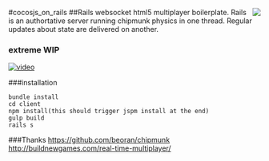 #cocosjs_on_rails
<img align="right" src="http://i.imgur.com/KA3OaVG.png" />
##Rails websocket html5 multiplayer boilerplate. Rails is an authortative server running chipmunk physics in one thread. Regular updates about state are delivered on another.
### extreme WIP

[![video][2]][1]

  [1]: https://drive.google.com/file/d/0B30Vmzi9uv6keXFfTC11aHBtS2s/view?usp=sharing
  [2]: http://i.imgur.com/jcXdik2.jpg (hover text)

###installation
```
bundle install
cd client
npm install(this should trigger jspm install at the end)
gulp build
rails s
```

###Thanks
https://github.com/beoran/chipmunk
http://buildnewgames.com/real-time-multiplayer/
